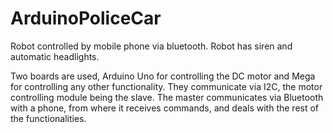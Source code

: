 # ArduinoPoliceCar
Robot controlled by mobile phone via bluetooth. Robot has siren and automatic headlights.

Two boards are used, Arduino Uno for controlling the DC motor and Mega for controlling any other functionality. They communicate via I2C,
the motor controlling module being the slave. The master communicates via Bluetooth with a phone, from where it receives commands, and
deals with the rest of the functionalities.
